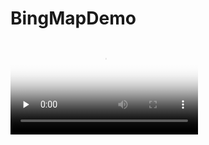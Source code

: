 # BingMapDemo


<video id="video" controls="" preload="none" poster="http://media.w3.org/2010/05/sintel/poster.png">
      <source id="mp4" src="../device_demo.mp4" type="video/mp4">
</video>